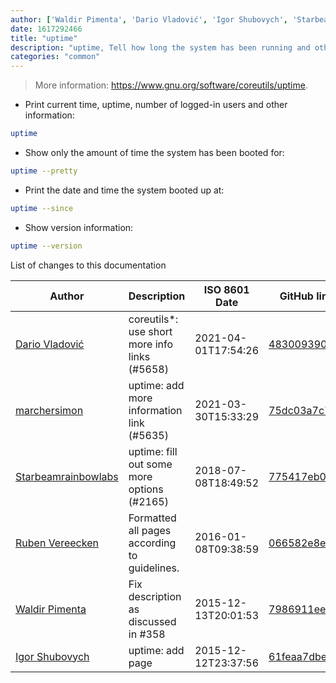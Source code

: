 ```yaml
---
author: ['Waldir Pimenta', 'Dario Vladović', 'Igor Shubovych', 'Starbeamrainbowlabs', 'marchersimon', 'Ruben Vereecken']
date: 1617292466
title: "uptime"
description: "uptime, Tell how long the system has been running and other information."
categories: "common"
---
```

> More information: <https://www.gnu.org/software/coreutils/uptime>.

- Print current time, uptime, number of logged-in users and other information:

```bash
uptime
```

- Show only the amount of time the system has been booted for:

```bash
uptime --pretty
```

- Print the date and time the system booted up at:

```bash
uptime --since
```

- Show version information:

```bash
uptime --version
```
List of changes to this documentation


Author | Description | ISO 8601 Date | GitHub link
------|-----|-----|-----
[Dario Vladović](mailto:d.vladimyr@gmail.com) | coreutils*: use short more info links (#5658) | 2021-04-01T17:54:26 | [4830093903f6](https://github.com/tldr-pages/tldr/commit/4830093903f66ccf3ebbc2ecf477286e45edac59)
[marchersimon](mailto:50295997+marchersimon@users.noreply.github.com) | uptime: add more information link (#5635) | 2021-03-30T15:33:29 | [75dc03a7c769](https://github.com/tldr-pages/tldr/commit/75dc03a7c769da53120e560d2ae1cac62ff7a1d6)
[Starbeamrainbowlabs](mailto:sbrl@starbeamrainbowlabs.com) | uptime: fill out some more options (#2165) | 2018-07-08T18:49:52 | [775417eb0c05](https://github.com/tldr-pages/tldr/commit/775417eb0c05eb0afdd1aca0e897af84bc12ff97)
[Ruben Vereecken](mailto:rubenvereecken@gmail.com) | Formatted all pages according to guidelines. | 2016-01-08T09:38:59 | [066582e8eab5](https://github.com/tldr-pages/tldr/commit/066582e8eab57bce9861cc8d379e158d61f1cc95)
[Waldir Pimenta](mailto:waldyrious@gmail.com) | Fix description as discussed in #358 | 2015-12-13T20:01:53 | [7986911eeaac](https://github.com/tldr-pages/tldr/commit/7986911eeaacc79735e9c4f43ffdc95fdc362ec1)
[Igor Shubovych](mailto:igor.shubovych@gmail.com) | uptime: add page | 2015-12-12T23:37:56 | [61feaa7dbe78](https://github.com/tldr-pages/tldr/commit/61feaa7dbe78094c7874db45bf5cadd1040aadcc)

